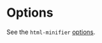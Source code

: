 # Options

See the `html-minifier` [options](https://github.com/kangax/html-minifier#options-quick-reference).
